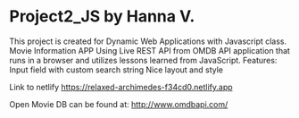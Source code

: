 # Project2_JS by Hanna V.
This project is created for Dynamic Web Applications with Javascript class.
Movie Information APP Using Live REST API from OMDB API application that runs in a browser and utilizes lessons learned from JavaScript.
Features:
Input field with custom search string
Nice layout and style

Link to netlify https://relaxed-archimedes-f34cd0.netlify.app

Open Movie DB can be found at: http://www.omdbapi.com/
